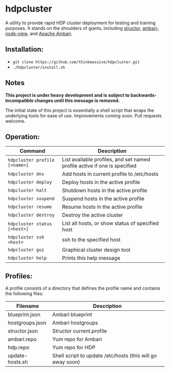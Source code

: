 # hdpcluster
A utility to provide rapid HDP cluster deployment for testing and training purposes. It stands on the shoulders of giants, including [structor](https://github.com/hortonworks/structor), [ambari-node-view](https://github.com/mr-jstraub/ambari-node-view), and [Apache Ambari](https://github.com/apache/ambari).

## Installation:
-  `git clone https://github.com/thinkmassive/hdpcluster.git`
-  `./hdpcluster/install.sh`

## Notes

**This project is under heavy development and is subject to backwards-incompatible changes until this message is removed.**

The initial state of this project is essentially a shell script that wraps the underlying tools for ease of use. Improvements coming soon. Pull requests welcome.

## Operation:

|Command|Description|
|-------|-----------|
|`hdpcluster profile [<name>]`|List available profiles, and set named profile active if one is specified|
|`hdpcluster dns`|Add hosts in current profile to /etc/hosts|
|`hdpcluster deploy`|Deploy hosts in the active profile|
|`hdpcluster halt`|Shutdown hosts in the active profile|
|`hdpcluster suspend`|Suspend hosts in the active profile|
|`hdpcluster resume`|Resume hosts in the active profile|
|`hdpcluster destroy`|Destroy the active cluster|
|`hdpcluster status [<host>]`|List all hosts, or show status of specified host|
|`hdpcluster ssh <host>`|ssh to the specified host|
|`hdpcluster gui`|Graphical cluster design tool|
|`hdpcluster help`|Prints this help message|

## Profiles:

A profile consists of a directory that defines the profile name and contains the following files:

|Filename|Description|
|--------|-----------|
|blueprint.json|Ambari blueprint|
|hostgroups.json|Ambari hostgroups|
|structor.json|Structor current.profile|
|ambari.repo|Yum repo for Ambari|
|hdp.repo|Yum repo for HDP|
|update-hosts.sh|Shell script to update /etc/hosts (this will go away soon)|
